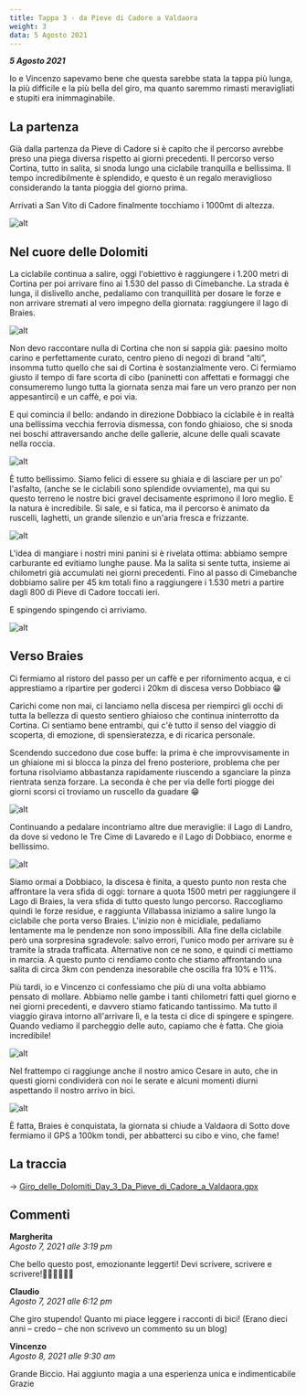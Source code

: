 ```yaml
---
title: Tappa 3 - da Pieve di Cadore a Valdaora
weight: 3
data: 5 Agosto 2021
---
```

***5 Agosto 2021***

Io e Vincenzo sapevamo bene che questa sarebbe stata la tappa più lunga, la più difficile e la più bella del giro, ma quanto saremmo rimasti meravigliati e stupiti era inimmaginabile.

## La partenza
Già dalla partenza da Pieve di Cadore si è capito che il percorso avrebbe preso una piega diversa rispetto ai giorni precedenti. Il percorso verso Cortina, tutto in salita, si snoda lungo una ciclabile tranquilla e bellissima. Il tempo incredibilmente è splendido, e questo è un regalo meraviglioso considerando la tanta pioggia del giorno prima. 

Arrivati a San Vito di Cadore finalmente tocchiamo i 1000mt di altezza.

![alt](t3-01-1024x768.jpg)

## Nel cuore delle Dolomiti
La ciclabile continua a salire, oggi l'obiettivo è raggiungere i 1.200 metri di Cortina per poi arrivare fino ai 1.530 del passo di Cimebanche. La strada è lunga, il dislivello anche, pedaliamo con tranquillità per dosare le forze e non arrivare stremati al vero impegno della giornata: raggiungere il lago di Braies.

![alt](t3-02-1024x768.jpg)

Non devo raccontare nulla di Cortina che non si sappia già: paesino molto carino e perfettamente curato, centro pieno di negozi di brand &#8220;alti&#8221;, insomma tutto quello che sai di Cortina è sostanzialmente vero. Ci fermiamo giusto il tempo di fare scorta di cibo (paninetti con affettati e formaggi che consumeremo lungo tutta la giornata senza mai fare un vero pranzo per non appesantirci) e un caffè, e poi via.

E qui comincia il bello: andando in direzione Dobbiaco la ciclabile è in realtà una bellissima vecchia ferrovia dismessa, con fondo ghiaioso, che si snoda nei boschi attraversando anche delle gallerie, alcune delle quali scavate nella roccia.

![alt](t3-03-1024x768.jpg)

È tutto bellissimo. Siamo felici di essere su ghiaia e di lasciare per un po' l'asfalto, (anche se le ciclabili sono splendide ovviamente), ma qui su questo terreno le nostre bici gravel decisamente esprimono il loro meglio. E la natura è incredibile. Si sale, e si fatica, ma il percorso è animato da ruscelli, laghetti, un grande silenzio e un'aria fresca e frizzante.

![alt](t3-04-1024x768.jpg)

L'idea di mangiare i nostri mini panini si è rivelata ottima: abbiamo sempre carburante ed evitiamo lunghe pause. Ma la salita si sente tutta, insieme ai chilometri già accumulati nei giorni precedenti. Fino al passo di Cimebanche dobbiamo salire per 45 km totali fino a raggiungere i 1.530 metri a partire dagli 800 di Pieve di Cadore toccati ieri. 

E spingendo spingendo ci arriviamo.

![alt](t3-05-1024x768.jpg)

## Verso Braies
Ci fermiamo al ristoro del passo per un caffè e per rifornimento acqua, e ci apprestiamo a ripartire per goderci i 20km di discesa verso Dobbiaco 😁

Carichi come non mai, ci lanciamo nella discesa per riempirci gli occhi di tutta la bellezza di questo sentiero ghiaioso che continua ininterrotto da Cortina. Ci sentiamo bene entrambi, qui c'è tutto il senso del viaggio di scoperta, di emozione, di spensieratezza, e di ricarica personale.

Scendendo succedono due cose buffe: la prima è che improvvisamente in un ghiaione mi si blocca la pinza del freno posteriore, problema che per fortuna risolviamo abbastanza rapidamente riuscendo a sganciare la pinza rientrata senza forzare. La seconda è che per via delle forti piogge dei giorni scorsi ci troviamo un ruscello da guadare 😁

![alt](t3-06-1024x768.jpg)

Continuando a pedalare incontriamo altre due meraviglie: il Lago di Landro, da dove si vedono le Tre Cime di Lavaredo e il Lago di Dobbiaco, enorme e bellissimo.

![alt](t3-07-1024x768.jpg)

Siamo ormai a Dobbiaco, la discesa è finita, a questo punto non resta che affrontare la vera sfida di oggi: tornare a quota 1500 metri per raggiungere il Lago di Braies, la vera sfida di tutto questo lungo percorso. Raccogliamo quindi le forze residue, e raggiunta Villabassa iniziamo a salire lungo la ciclabile che porta verso Braies. L'inizio non è micidiale, pedaliamo lentamente ma le pendenze non sono impossibili. Alla fine della ciclabile però una sorpresina sgradevole: salvo errori, l'unico modo per arrivare su è tramite la strada trafficata. Alternative non ce ne sono, e quindi ci mettiamo in marcia. A questo punto ci rendiamo conto che stiamo affrontando una salita di circa 3km con pendenza inesorabile che oscilla fra 10% e 11%.

Più tardi, io e Vincenzo ci confessiamo che più di una volta abbiamo pensato di mollare. Abbiamo nelle gambe i tanti chilometri fatti quel giorno e nei giorni precedenti, e davvero stiamo faticando tantissimo. Ma tutto il viaggio girava intorno all'arrivare lì, e la testa ci dice di spingere e spingere. Quando vediamo il parcheggio delle auto, capiamo che è fatta. Che gioia incredibile!

![alt](t3-08-1024x768.jpg)

Nel frattempo ci raggiunge anche il nostro amico Cesare in auto, che in questi giorni condividerà con noi le serate e alcuni momenti diurni aspettando il nostro arrivo in bici. 

![alt](t3-09-1024x768.jpg)

È fatta, Braies è conquistata, la giornata si chiude a Valdaora di Sotto dove fermiamo il GPS a 100km tondi, per abbatterci su cibo e vino, che fame!

## La traccia

→ [Giro_delle_Dolomiti_Day_3_Da_Pieve_di_Cadore_a_Valdaora.gpx](../Giro_delle_Dolomiti_Day_3_Da_Pieve_di_Cadore_a_Valdaora.gpx)

## Commenti

**Margherita**   
*Agosto 7, 2021 alle 3:19 pm*

Che bello questo post, emozionante leggerti!
Devi scrivere, scrivere e scrivere!👏🏻👏🏻👏🏻

**Claudio**   
*Agosto 7, 2021 alle 6:12 pm*

Che giro stupendo! Quanto mi piace leggere i racconti di bici!
(Erano dieci anni – credo – che non scrivevo un commento su un blog)

**Vincenzo**   
*Agosto 8, 2021 alle 9:30 am*

Grande Biccio. Hai aggiunto magia a una esperienza unica e indimenticabile
Grazie